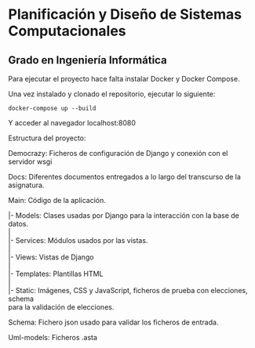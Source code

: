 # Planificación y Diseño de Sistemas Computacionales
## Grado en Ingeniería Informática 

Para ejecutar el proyecto hace falta instalar Docker y Docker Compose.

Una vez instalado y clonado el repositorio, ejecutar lo siguiente:

```
docker-compose up --build
```

Y acceder al navegador localhost:8080

Estructura del proyecto:

Democrazy: Ficheros de configuración de Django y conexión con el servidor wsgi

Docs: Diferentes documentos entregados a lo largo del transcurso de la asignatura.

Main: Código de la aplicación.

|- Models: Clases usadas por Django para la interacción con la base de datos.  
|  
|- Services: Módulos usados por las vistas.  
|  
|- Views: Vistas de Django  
|  
|- Templates: Plantillas HTML  
|  
|- Static: Imágenes, CSS y JavaScript, ficheros de prueba con elecciones, schema  
           para la validación de elecciones.

Schema: Fichero json usado para validar los ficheros de entrada.

Uml-models: Ficheros .asta